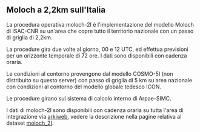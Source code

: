 ## Moloch a 2,2km sull'Italia

La procedura operativa moloch-2I è l'implementazione del modello
Moloch di ISAC-CNR su un'area che copre tutto il territorio nazionale
con un passo di griglia di 2,2km.

La procedure gira due volte al giorno, 00 e 12 UTC, ed effettua
previsioni per un orizzonte temporale di 72 ore. I dati sono
disponibili con cadenza oraria.

Le condizioni al contorno provengono dal modello COSMO-5I (non
distribuito su questo server) con passo di griglia di 5 km su area
nazionale con condizioni al contorno del modello globale tedesco ICON.

Le procedure girano sul sistema di calcolo interno di Arpae-SIMC.

I dati di moloch-2I sono disponibili con cadenza oraria su tutta
l'area di integrazione via [arkiweb](arkiweb), vedere la descrizione
nella pagine relativa al dataset [moloch_2I](moloch_2I).
